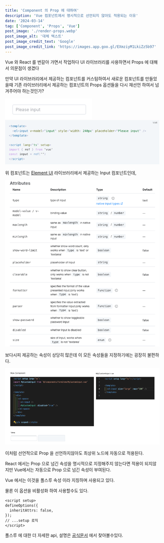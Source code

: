 ```yaml
---
title: 'Component 의 Prop 에 대하여'
description: 'Vue 컴포넌트에서 명시적으로 선언되지 않아도 적용되는 이유'
date: '2024-03-14'
tag: ['Component', 'Props', 'Vue']
post_image: './render-props.webp'
post_image_alt: '대체 텍스트'
post_image_credit_text: 'Google'
post_image_credit_link: 'https://images.app.goo.gl/EXmziyM1LkiZz5b97'
---
```


Vue 와 React 를 번갈아 가면서 작업하다 UI 라이브러리를 사용하면서 Props 에 대해서 의문점이 생겼다

만약 UI 라이브러리에서 제공하는 컴포넌트를 커스텀하여서 새로운 컴포넌트를 만들었을때
기존 라이브러리에서 제공하는 컴포넌트의 Props 옵션들을 다시 재선언 하여서 넘겨주어야 하는것인가?

![GATSBY_EMPTY_ALT](./input.png)
![GATSBY_EMPTY_ALT](./input-code.png)

위 컴포넌트는 [Element UI](https://element-plus.org/en-US/component/input.html) 라이브러리에서 제공하는 Input 컴포넌트인데,

![GATSBY_EMPTY_ALT](./input-attr.png)

보다시피 제공하는 속성이 상당히 많은데 이 모든 속성들을 지정하기에는 굉장히 불편하다.

![GATSBY_EMPTY_ALT](./component-attr.png)

이처럼 선언적으로 Prop 을 선언하지않아도 최상위 노드에 자동으로 적용된다.

React 에서는 Prop 으로 넘긴 속성을 명시적으로 지정해주지 않는다면 적용이 되지않지만
Vue에서는 자동으로 Prop 으로 넘긴 속성이 부여된다.

Vue 에서는 이것을 폴스루 속성 이라 지칭하며 사용되고 있다.

물론 이 옵션을 비활성화 하여 사용할수도 있다.

```vue
<script setup>
defineOptions({
  inheritAttrs: false,
});
// ...setup 로직
</script>
```

폴스루 에 대한 더 자세한 api, 설명은 [공식문서](https://ko.vuejs.org/guide/components/attrs#fallthrough-attributes) 에서 찾아볼수있다.
